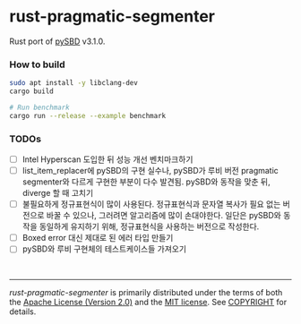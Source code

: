 rust-pragmatic-segmenter
========
Rust port of [pySBD] v3.1.0.

### How to build
```bash
sudo apt install -y libclang-dev
cargo build

# Run benchmark
cargo run --release --example benchmark
```

### TODOs
- [ ] Intel Hyperscan 도입한 뒤 성능 개선 벤치마크하기
- [ ] list_item_replacer에 pySBD의 구현 실수나, pySBD가 루비 버전 pragmatic
      segmenter와 다르게 구현한 부분이 다수 발견됨. pySBD와 동작을 맞춘 뒤,
      diverge 할 때 고치기
- [ ] 불필요하게 정규표현식이 많이 사용된다. 정규표현식과 문자열 복사가 필요
      없는 버전으로 바꿀 수 있으나, 그러려면 알고리즘에 많이 손대야한다. 일단은
      pySBD와 동작을 동일하게 유지하기 위해, 정규표현식을 사용하는 버전으로
      작성한다.
- [ ] Boxed error 대신 제대로 된 에러 타입 만들기
- [ ] pySBD와 루비 구현체의 테스트케이스들 가져오기

&nbsp;

--------
*rust-pragmatic-segmenter* is primarily distributed under the terms of both the
[Apache License (Version 2.0)] and the [MIT license]. See [COPYRIGHT] for
details.

[pySBD]: https://github.com/nipunsadvilkar/pySBD

[MIT license]: LICENSE-MIT
[Apache License (Version 2.0)]: LICENSE-APACHE
[COPYRIGHT]: COPYRIGHT
